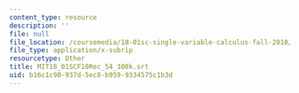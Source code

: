 ```yaml
---
content_type: resource
description: ''
file: null
file_location: /coursemedia/18-01sc-single-variable-calculus-fall-2010/b16c1c90937d5ec8b9599334575c1b3d_MIT18_01SCF10Rec_54_300k.vtt
file_type: application/x-subrip
resourcetype: Other
title: MIT18_01SCF10Rec_54_300k.srt
uid: b16c1c90-937d-5ec8-b959-9334575c1b3d
---
```

